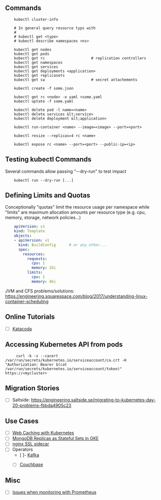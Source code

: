 ## Commands
```shell
    kubectl cluster-info

    # In general query resource typs with
    #
    # kubectl get <type>
    # kubectl describe namespaces <ns>
    
    kubectl get nodes
    kubectl get pods
    kubectl get rc                     # replication controllers
    kubectl get namespaces
    kubectl get services
    kubectl get deployments <application>
    kubectl get replicasets
    kubectl get sa                     # secret attachements
    
    kubectl create -f some.json

    kubectl get rc <node> -o yaml >some.yaml
    kubectl uptate -f some.yaml

    kubectl delete pod -l name=<name>
    kubectl delete services &lt;service>
    kubectl delete deployment &lt;application>

    kubectl run-container <name> --image=<image> --port=<port>

    kubectl resize --replicas=4 rc <name>

    kubectl expose rc <name> --port=<port> --public-ip=<ip>
```
## Testing kubectl Commands

Several commands allow passing "--dry-run" to test impact
```shell
    kubectl run --dry-run [...]
```
## Defining Limits and Quotas

Conceptionally "quotas" limit the resource usage per namespace while "limits" are maximum allocation amounts per resource type (e.g. cpu, memory, storage, network policies...)
```yaml
    apiVersion: v1
    kind: Template
    objects:
    - apiVersion: v1
      kind: BuildConfig      # or any other...
      spec:
        resources:
          requests:
            cpu: 1
            memory: 2Gi
          limits:
            cpu: 2
            memory: 4Gi
```            
JVM and CFS problems/solutions: https://engineering.squarespace.com/blog/2017/understanding-linux-container-scheduling

## Online Tutorials

- [ ] [Katacoda](https://www.katacoda.com/courses/kubernetes)

## Accessing Kubernetes API from pods
```shell
     curl -k -v --cacert /var/run/secrets/kubernetes.io/serviceaccount/ca.crt -H "Authorization: Bearer $(cat /var/run/secrets/kubernetes.io/serviceaccount/token)" https://<mycluster>
```
## Migration Stories

- [ ] Saltside: https://engineering.saltside.se/migrating-to-kubernetes-day-20-problems-fbbda4905c23

## Use Cases

- [ ] [Web Caching with Kubernetes](https://github.com/Financial-Times?utf8=%E2%9C%93&q=varnish)
- [ ] [MongoDB Replicas as Stateful Sets in GKE](https://pauldone.blogspot.de/2017/06/deploying-mongodb-on-kubernetes-gke25.html)
- [ ] [nginx SSL sidecar](https://vorozhko.net/kubernetes-sidecar-pattern-nginx-ssl-proxy-for-nodejs)
- [ ] Operators
     - [ ]- [Kafka](https://github.com/strimzi/strimzi-kafka-operator)
     - [ ] [Couchbase](https://blog.couchbase.com/couchbase-on-openshift-in-action/)


## Misc

- [ ] [Issues when monitoring with Prometheus](http://linuxczar.net/blog/2017/06/15/prometheus-histogram-2/)
